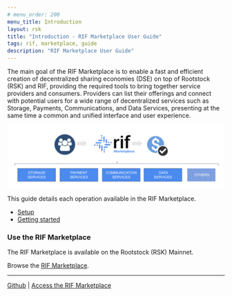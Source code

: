 ```yaml
---
# menu_order: 200
menu_title: Introduction
layout: rsk
title: "Introduction - RIF Marketplace User Guide"
tags: rif, marketplace, guide
description: "RIF Marketplace User Guide"
---
```


The main goal of the RIF Marketplace is to enable a fast and efficient creation of decentralized sharing economies (DSE) on top of Rootstock (RSK) and RIF, providing the required tools to bring together service providers and consumers.  Providers can list their offerings and connect with potential users for a wide range of decentralized services such as Storage, Payments, Communications, and Data Services, presenting at the same time a common and unified interface and user experience.

![RIF Marketplace Services](/rif/marketplace/guide/images/rif-marketplace-services.png)

This guide details each operation available in the RIF Marketplace.

- [Setup](/rif/marketplace/guide/setup/)
- [Getting started](/rif/marketplace/guide/getting-started/)


### Use the RIF Marketplace

The RIF Marketplace is available on the Rootstock (RSK) Mainnet.

Browse the [RIF Marketplace](https://marketplace.rifos.org).

----

[Github](https://github.com/rsksmart?q=rif-marketplace) |
[Access the RIF Marketplace](https://marketplace.rifos.org)
